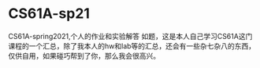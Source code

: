 # CS61A-sp21
CS61A-spring2021,个人的作业和实验解答
如题，这是本人自己学习CS61A这门课程的一个汇总，除了我本人的hw和lab等的汇总，还会有一些杂七杂八的东西，仅供自用，如果碰巧帮到了你，那么我会很高兴。
